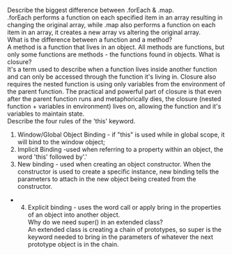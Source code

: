 
Describe the biggest difference between .forEach & .map.<br>
.forEach performs a function on each specified item in an array resulting in changing the original array, while .map also performs a function on each item in an array, it creates a new array vs altering the original array.<br>
What is the difference between a function and a method?<br>
A method is a function that lives in an object. All methods are functions, but only some functions are methods - the functions found in objects. 
What is closure?<br>
It's a term used to describe when a function lives inside another function and can only be accessed through the function it's living in. Closure also requires the nested function is using only variables from the environment of the parent function. The practical and powerful part of closure is that even after the parent function runs and metaphorically dies, the closure (nested function + variables in environment) lives on, allowing the function and it's variables to maintain state.<br>
Describe the four rules of the 'this' keyword.<br>
1. Window/Global Object Binding - if "this" is used while in global scope, it will bind to the window object;<br>
2. Implicit Binding -used when referring to a property within an object, the word 'this' followed by'.' <br>
3. New binding - used when creating an object constructor. When the constructor is used to create a specific instance, new binding tells the parameters to attach in the new object being created from the constructor. <br>
* 4. Explicit binding - uses the word call or apply bring in the properties of an object into another object. <br>
Why do we need super() in an extended class?<br>
An extended class is creating a chain of prototypes, so super is the keyword needed to bring in the parameters of whatever the next prototype object is in the chain. 